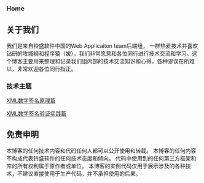 ### Home

## 关于我们
我们是来自铃盛软件中国的Web Applicaiton team后端组， 一群热爱技术并喜欢钻研的攻城狮和程序猿（媛），我们非常愿意和各位同行进行技术交流和学习。这个博客主要用来整理和记录我们组内部的技术交流知识和心得，各种谬误在所难以，非常欢迎各位同行指正。


### 技术主题

[XML数字签名原理篇](./xml-signature-introduction.md)

[XML数字签名验证实践篇]()

## 免责申明
本博客的任何技术内容和代码任何人都可以公开使用和转载。
本博客的任何内容不构成代表铃盛软件的任何技术态度和倾向。
代码中使用到的任何第三方框架和库的所有权利属于原作者或单位。
本博客的实例代码仅用于展示涉及的各种技术，不建议直接使用于生产代码，并不承担使用的后果。